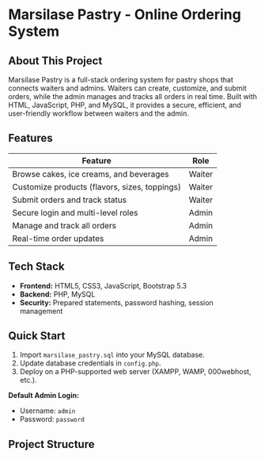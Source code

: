 # Marsilase Pastry - Online Ordering System

## About This Project
Marsilase Pastry is a full-stack ordering system for pastry shops that connects waiters and admins. Waiters can create, customize, and submit orders, while the admin manages and tracks all orders in real time. Built with HTML, JavaScript, PHP, and MySQL, it provides a secure, efficient, and user-friendly workflow between waiters and the admin.

## Features

| Feature | Role |
|---------|------|
| Browse cakes, ice creams, and beverages | Waiter |
| Customize products (flavors, sizes, toppings) | Waiter |
| Submit orders and track status | Waiter |
| Secure login and multi-level roles | Admin |
| Manage and track all orders | Admin |
| Real-time order updates | Admin |

## Tech Stack
- **Frontend:** HTML5, CSS3, JavaScript, Bootstrap 5.3  
- **Backend:** PHP, MySQL  
- **Security:** Prepared statements, password hashing, session management  

## Quick Start
1. Import `marsilase_pastry.sql` into your MySQL database.  
2. Update database credentials in `config.php`.  
3. Deploy on a PHP-supported web server (XAMPP, WAMP, 000webhost, etc.).

**Default Admin Login:**  
- Username: `admin`  
- Password: `password`  

## Project Structure
